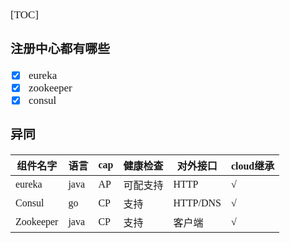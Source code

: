 <span  style="font-family: Simsun,serif; font-size: 17px; ">

[TOC]

### 注册中心都有哪些

- [x] eureka
- [x] zookeeper
- [x] consul

### 异同

| 组件名字      | 语言   | cap | 健康检查 | 对外接口     | cloud继承 |
|-----------|------|-----|------|----------|---------|
| eureka    | java | AP  | 可配支持 | HTTP     | √       |
| Consul    | go   | CP  | 支持   | HTTP/DNS | √       |
| Zookeeper | java | CP  | 支持   | 客户端      | √       |

</span>
